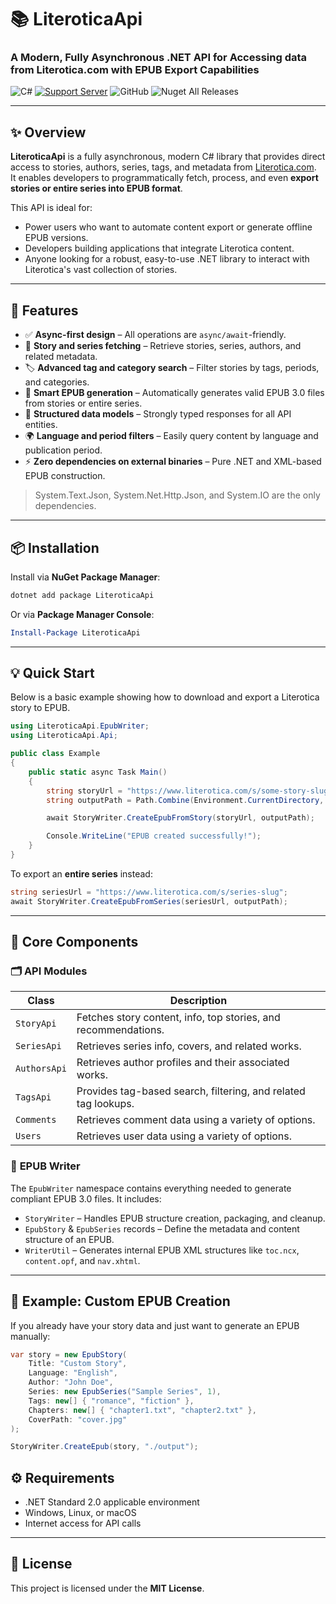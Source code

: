 ﻿# 📚 LiteroticaApi
### A Modern, Fully Asynchronous .NET API for Accessing data from Literotica.com with EPUB Export Capabilities

![C#](https://img.shields.io/badge/-.NET%20Standard-blueviolet?style=for-the-badge&logo=windows&logoColor=white)
[![Support Server](https://img.shields.io/discord/477201632204161025.svg?label=Discord&logo=Discord&colorB=7289da&style=for-the-badge)](https://discord.gg/yyuggrH)
![GitHub](https://img.shields.io/github/license/RiisDev/LiteroticaApi?style=for-the-badge)
![Nuget All Releases](https://img.shields.io/nuget/dt/LiteroticaApi?label=Nuget%20Downloads&style=for-the-badge)

---

## ✨ Overview

**LiteroticaApi** is a fully asynchronous, modern C# library that provides direct access to stories, authors, series, tags, and metadata from [Literotica.com](https://literotica.com).  
It enables developers to programmatically fetch, process, and even **export stories or entire series into EPUB format**.

This API is ideal for:
- Power users who want to automate content export or generate offline EPUB versions.
- Developers building applications that integrate Literotica content.
- Anyone looking for a robust, easy-to-use .NET library to interact with Literotica's vast collection of stories.

---

## 🚀 Features

- ✅ **Async-first design** – All operations are `async/await`-friendly.  
- 📖 **Story and series fetching** – Retrieve stories, series, authors, and related metadata.  
- 🏷️ **Advanced tag and category search** – Filter stories by tags, periods, and categories.  
- 🧠 **Smart EPUB generation** – Automatically generates valid EPUB 3.0 files from stories or entire series.  
- 🧩 **Structured data models** – Strongly typed responses for all API entities.  
- 🌍 **Language and period filters** – Easily query content by language and publication period.  
- ⚡ **Zero dependencies on external binaries** – Pure .NET and XML-based EPUB construction.
> System.Text.Json, System.Net.Http.Json, and System.IO are the only dependencies.

---

## 📦 Installation

Install via **NuGet Package Manager**:

```bash
dotnet add package LiteroticaApi
````

Or via **Package Manager Console**:

```powershell
Install-Package LiteroticaApi
```

---

## 💡 Quick Start

Below is a basic example showing how to download and export a Literotica story to EPUB.

```csharp
using LiteroticaApi.EpubWriter;
using LiteroticaApi.Api;

public class Example
{
    public static async Task Main()
    {
        string storyUrl = "https://www.literotica.com/s/some-story-slug";
        string outputPath = Path.Combine(Environment.CurrentDirectory, "epubs");

        await StoryWriter.CreateEpubFromStory(storyUrl, outputPath);

        Console.WriteLine("EPUB created successfully!");
    }
}
```

To export an **entire series** instead:

```csharp
string seriesUrl = "https://www.literotica.com/s/series-slug";
await StoryWriter.CreateEpubFromSeries(seriesUrl, outputPath);
```

---

## 🧱 Core Components

### 🗂 **API Modules**

| Class        | Description                                                    |
| ------------ | -------------------------------------------------------------- |
| `StoryApi`   | Fetches story content, info, top stories, and recommendations. |
| `SeriesApi`  | Retrieves series info, covers, and related works.              |
| `AuthorsApi` | Retrieves author profiles and their associated works.          |
| `TagsApi`    | Provides tag-based search, filtering, and related tag lookups. |
| `Comments`   | Retrieves comment data using a variety of options.             |
| `Users`      | Retrieves user data using a variety of options.                |

### 📘 **EPUB Writer**

The `EpubWriter` namespace contains everything needed to generate compliant EPUB 3.0 files.
It includes:

* `StoryWriter` – Handles EPUB structure creation, packaging, and cleanup.
* `EpubStory` & `EpubSeries` records – Define the metadata and content structure of an EPUB.
* `WriterUtil` – Generates internal EPUB XML structures like `toc.ncx`, `content.opf`, and `nav.xhtml`.

---

## 🧰 Example: Custom EPUB Creation

If you already have your story data and just want to generate an EPUB manually:

```csharp
var story = new EpubStory(
    Title: "Custom Story",
    Language: "English",
    Author: "John Doe",
    Series: new EpubSeries("Sample Series", 1),
    Tags: new[] { "romance", "fiction" },
    Chapters: new[] { "chapter1.txt", "chapter2.txt" },
    CoverPath: "cover.jpg"
);

StoryWriter.CreateEpub(story, "./output");
```

## ⚙️ Requirements

* .NET Standard 2.0 applicable environment
* Windows, Linux, or macOS
* Internet access for API calls

---

## 🧾 License

This project is licensed under the **MIT License**.
